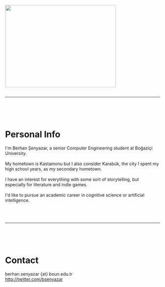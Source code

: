 <img src='https://dl.dropboxusercontent.com/u/25528153/1911855_10152193543552380_1216277633_n.jpg' height='268' width='360'>
<br>
<br>
<hr><br>
<br>
<br>
<h1>Personal Info</h1>
I'm Berhan Şenyazar, a senior Computer Engineering student at Boğaziçi University.<br>
<br>
My hometown is Kastamonu but I also consider Karabük, the city I spent my high school years, as my secondary hometown.<br>
<br>
I have an interest for everything with some sort of storytelling, but especially for literature and indie games.<br>
<br>
I'd like to pursue an academic career in cognitive science or artificial intelligence.<br>
<br>
<br>
<br>
<hr><br>
<br>
<br>
<h1>Contact</h1>
berhan.senyazar {at} boun.edu.tr<br />
<a href='http://twitter.com/bsenyazar'>http://twitter.com/bsenyazar</a>